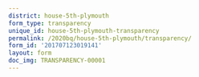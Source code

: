 ```yaml
---
district: house-5th-plymouth
form_type: transparency
unique_id: house-5th-plymouth-transparency
permalink: /2020bq/house-5th-plymouth/transparency/
form_id: '201707123019141'
layout: form
doc_img: TRANSPARENCY-00001
---
```

